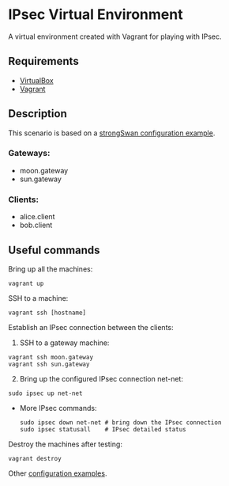 # IPsec Virtual Environment

A virtual environment created with Vagrant for playing with IPsec.

## Requirements

 * [VirtualBox](https://www.virtualbox.org/)
 * [Vagrant](https://www.vagrantup.com/)

## Description

This scenario is based on a [strongSwan configuration example](http://www.strongswan.org/uml/testresults/ikev2/net2net-psk/).

### Gateways:
 * moon.gateway
 * sun.gateway

### Clients:
 * alice.client
 * bob.client

## Useful commands

Bring up all the machines:

```
vagrant up
```

SSH to a machine:

```
vagrant ssh [hostname]
```

Establish an IPsec connection between the clients:

  1. SSH to a gateway machine:

  ```
  vagrant ssh moon.gateway
  vagrant ssh sun.gateway
  ```

  2. Bring up the configured IPsec connection net-net:

  ```
  sudo ipsec up net-net
  ```

* More IPsec commands:

  ```
  sudo ipsec down net-net # bring down the IPsec connection
  sudo ipsec statusall    # IPsec detailed status
  ```

Destroy the machines after testing:

```
vagrant destroy
```

Other [configuration examples](https://wiki.strongswan.org/projects/strongswan/wiki/ConfigurationExamples).
